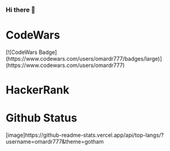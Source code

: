 ### Hi there 👋

<!--
**omardr777/omardr777** is a ✨ _special_ ✨ repository because its `README.md` (this file) appears on your GitHub profile.

Here are some ideas to get you started:

- 🔭 I’m currently working on ...
- 🌱 I’m currently learning ...
- 👯 I’m looking to collaborate on ...
- 🤔 I’m looking for help with ...
- 💬 Ask me about ...
- 📫 How to reach me: ...
- 😄 Pronouns: ...
- ⚡ Fun fact: ...
-->
<h1> CodeWars</h1>
[![CodeWars Badge](https://www.codewars.com/users/omardr777/badges/large)](https://www.codewars.com/users/omardr777)
<h1> HackerRank </h1>

<h1> Github Status </h1>
[image]https://github-readme-stats.vercel.app/api/top-langs/?username=omardr777&theme=gotham
